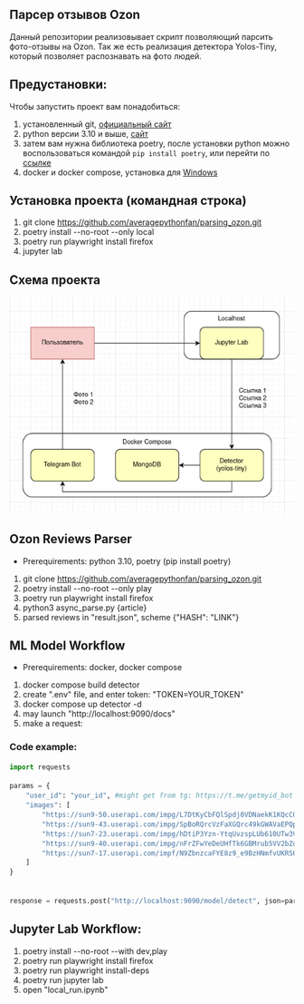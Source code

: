 ## Парсер отзывов Ozon

Данный репозитории реализовывает скрипт позволяющий парсить фото-отзывы на Ozon.
Так же есть реализация детектора Yolos-Tiny, который позволяет распознавать на фото людей.


## Предустановки:
Чтобы запустить проект вам понадобиться:
1. установленный git, [официальный сайт](https://git-scm.com/)
2. python версии 3.10 и выше, [сайт](https://www.python.org/)
3. затем вам нужна библиотека poetry, после установки python можно воспользоваться командой `pip install poetry`, или перейти по [ссылке](https://python-poetry.org/docs/)
4. docker и docker compose, установка для [Windows](https://docs.docker.com/desktop/install/windows-install/)


## Установка проекта (командная строка)
1. git clone https://github.com/averagepythonfan/parsing_ozon.git
2. poetry install --no-root --only local
3. poetry run playwright install firefox
4. jupyter lab


## Схема проекта
![Общая схема](docs/github/schema.jpg)


## Ozon Reviews Parser

 - Prerequirements: python 3.10, poetry (pip install poetry)

1. git clone https://github.com/averagepythonfan/parsing_ozon.git
2. poetry install --no-root --only play
3. poetry run playwright install firefox
3. python3 async_parse.py {article}
4. parsed reviews in "result.json", scheme {"HASH": "LINK"}


## ML Model Workflow

- Prerequirements: docker, docker compose

1. docker compose build detector
2. create ".env" file, and enter token: "TOKEN=YOUR_TOKEN"
3. docker compose up detector -d
4. may launch  "http://localhost:9090/docs"
5. make a request:

### Code example:
```Python
import requests

params = {
    "user_id": "your_id", #might get from tg: https://t.me/getmyid_bot
    "images": [
        "https://sun9-50.userapi.com/impg/L7DtKyCbFQlSpdj0VDNaekK1KQcCGivnNEIQTA/2P2P0KFx3gM.jpg?size=2048x1536&quality=95&sign=ebac9dc1cd9d0b4ad8fb11f94adec62b&type=album",
        "https://sun9-43.userapi.com/impg/SpBoRQrcVzFaXGQrc49kGWAVaEPQplONnHzDKg/0N5XxkKO-ZQ.jpg?size=1432x2160&quality=95&sign=b3ed0acd37c240c1b65ca28897cc1e52&type=album",
        "https://sun7-23.userapi.com/impg/hDtiP3Yzn-YtqUvzspLUb610UTw3VI8qU9VavQ/LT2NW9f7Y3Y.jpg?size=1440x1798&quality=96&sign=11cacb25161a97c64fa6f0ad363db4df&type=album",
        "https://sun9-40.userapi.com/impg/nFrZFwYeDeUHfTk6GBMrub5VV2bZqShLXVLZPg/b53SMXoLsG4.jpg?size=1316x1200&quality=95&sign=146c0e568d1492a3ef056f5282fa879c&type=album",
        "https://sun7-17.userapi.com/impf/N9ZbnzcaFYE8z9_e9BzHNmfvUKRS0EIUKFJbAg/ycKcvHDicuY.jpg?size=1080x1350&quality=95&sign=3329459c6ff8932f442f7b0a1b9b7dff&type=album"
    ]
}


response = requests.post("http://localhost:9090/model/detect", json=params)

```

## Jupyter Lab Workflow:

1. poetry install --no-root --with dev,play
2. poetry run playwright install firefox
3. poetry run playwright install-deps
4. poetry run jupyter lab
5. open "local_run.ipynb"
